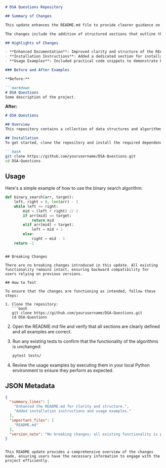 ```markdown
# DSA Questions Repository

## Summary of Changes

This update enhances the README.md file to provide clearer guidance on the usage and structure of the DSA Questions repository. The primary focus is on improving the documentation to ensure that new users can quickly understand how to navigate the project and contribute effectively. By refining the content, we aim to foster a more inclusive and accessible environment for developers of all levels.

The changes include the addition of structured sections that outline the purpose of the repository, installation instructions, and usage examples. These enhancements not only clarify the project's goals but also streamline the onboarding process for contributors. Furthermore, specific code snippets have been incorporated to illustrate practical usage scenarios, making it easier for users to grasp key concepts.

## Highlights of Changes

- **Enhanced Documentation**: Improved clarity and structure of the README.md file.
- **Installation Instructions**: Added a dedicated section for installation steps to facilitate easier setup.
- **Usage Examples**: Included practical code snippets to demonstrate how to use the provided data structures and algorithms.

### Before and After Examples

**Before:**

```markdown
# DSA Questions
Some description of the project.
```

**After:**

```markdown
# DSA Questions

## Overview
This repository contains a collection of data structures and algorithms commonly asked in coding interviews.

## Installation
To get started, clone the repository and install the required dependencies:

```bash
git clone https://github.com/yourusername/DSA-Questions.git
cd DSA-Questions
```

## Usage
Here's a simple example of how to use the binary search algorithm:

```python
def binary_search(arr, target):
    left, right = 0, len(arr) - 1
    while left <= right:
        mid = (left + right) // 2
        if arr[mid] == target:
            return mid
        elif arr[mid] < target:
            left = mid + 1
        else:
            right = mid - 1
    return -1
```
```

## Breaking Changes

There are no breaking changes introduced in this update. All existing functionality remains intact, ensuring backward compatibility for users relying on previous versions.

## How to Test

To ensure that the changes are functioning as intended, follow these steps:

1. Clone the repository:
   ```bash
   git clone https://github.com/yourusername/DSA-Questions.git
   cd DSA-Questions
   ```

2. Open the README.md file and verify that all sections are clearly defined and all examples are correct.

3. Run any existing tests to confirm that the functionality of the algorithms is unchanged:
   ```bash
   pytest tests/
   ```

4. Review the usage examples by executing them in your local Python environment to ensure they perform as expected.

## JSON Metadata

```json
{
  "summary_lines": [
    "Enhanced the README.md for clarity and structure.",
    "Added installation instructions and usage examples."
  ],
  "important_files": [
    "README.md"
  ],
  "version_note": "No breaking changes; all existing functionality is preserved."
}
```
```

This README update provides a comprehensive overview of the changes made, ensuring users have the necessary information to engage with the project efficiently.